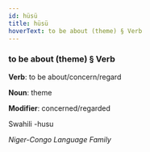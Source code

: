 ```yaml
---
id: hüsü
title: hüsü
hoverText: to be about (theme) § Verb
---
```


### to be about (theme) § Verb

**Verb**: to be about/concern/regard

**Noun**: theme

**Modifier**: concerned/regarded

Swahili -husu 

*Niger-Congo Language Family*